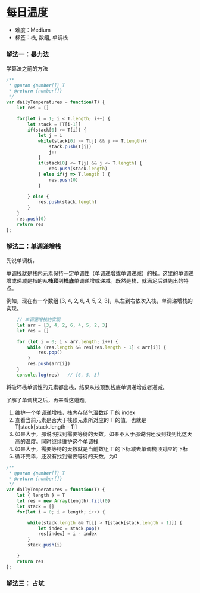 # [每日温度](https://leetcode-cn.com/problems/daily-temperatures/)

- 难度：Medium
- 标签：栈, 数组, 单调栈

### 解法一：暴力法

学算法之前的方法

```js
/**
 * @param {number[]} T
 * @return {number[]}
 */
var dailyTemperatures = function(T) {
    let res = []
    
    for(let i = 1; i < T.length; i++) {
        let stack = [T[i-1]]
        if(stack[0] >= T[i]) {
            let j = i
            while(stack[0] >= T[j] && j <= T.length){
                stack.push(T[j])
                j++
            }
            if(stack[0] <= T[j] && j <= T.length) {
                res.push(stack.length)
            } else if(j => T.length ) {
                res.push(0)
            }
            
        } else {
            res.push(stack.length)
        }
    }
    res.push(0)
    return res
};
```

### 解法二：单调递增栈

先说单调栈，

单调栈就是栈内元素保持一定单调性（单调递增或单调递减）的栈。这里的单调递增或递减是指的从**栈顶**到**栈底**单调递增或递减。既然是栈，就满足后进先出的特点。

例如，现在有一个数组 [3, 4, 2, 6, 4, 5, 2, 3]，从左到右依次入栈，单调递增栈的实现。

```js
    // 单调递增栈的实现
    let arr = [3, 4, 2, 6, 4, 5, 2, 3]
    let res = []

    for (let i = 0; i < arr.length; i++) {
        while (res.length && res[res.length - 1] < arr[i]) {
            res.pop()
        }
        res.push(arr[i])
    }
    console.log(res)   // [6, 5, 3]
```
将破坏栈单调性的元素都出栈，结果从栈顶到栈底单调递增或者递减。


了解了单调栈之后，再来看这道题。

1. 维护一个单调递增栈，栈内存储气温数组 T 的 index
2. 查看当前元素是否大于栈顶元素所对应的 T 的值，也就是 T[stack[stack.length - 1]]
3. 如果大于，那说明找到需要等待的天数。如果不大于那说明还没到找到比这天高的温度。同时继续维护这个单调栈
4. 如果大于，需要等待的天数就是当前数组 T 的下标减去单调栈顶对应的下标
5. 循环完毕，还没有找到需要等待的天数，为0

```js
/**
 * @param {number[]} T
 * @return {number[]}
 */
var dailyTemperatures = function(T) {
    let { length } = T
    let res = new Array(length).fill(0)
    let stack = []
    for(let i = 0; i < length; i++) {

        while(stack.length && T[i] > T[stack[stack.length - 1]]) {
            let index = stack.pop()
            res[index] = i - index
        }
        stack.push(i)

    }
    return res
};
```

### 解法三： 占坑